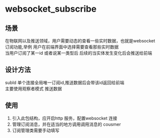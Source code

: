 # websocket_subscribe
## 场景
在物联网以及推送领域，用户需要动态的查看一些实时数据，也就是websocket 订阅功能,举例 用户在前端界面中选择需要查看那些实时数据<br/>
当用户订阅了某一id 或者说某一类型后 后续的当实体发生变化后会推送给前端
## 设计方法
subId 单个连接全局唯一订阅id,推送数据后会带该id返回给前端<br/>
主要使用观察者模式 推送数据
## 使用
1. 引入此包结构，应开启http 服务，配置websocket 连接
2. 管理订阅消息，并在适当的地方调用调用消息的 cousmer
3. 订阅管理类需要手动填写
